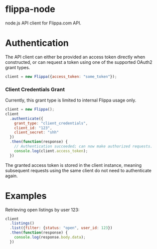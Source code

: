 # flippa-node

node.js API client for Flippa.com API.

# Authentication

The API client can either be provided an access token directly when
constructed, or can request a token using one of the supported OAuth2 grant
types.

```javascript
client = new Flippa({access_token: "some_token"});
```

### Client Credentials Grant

Currently, this grant type is limited to internal Flippa usage only.

```javascript
client = new Flippa();
client
  .authenticate({
    grant_type: "client_credentials",
    client_id: "123",
    client_secret: "shh"
  })
  .then(function(response) {
    // Authentication succeeded; can now make authorized requests.
    console.log(client.access_token);
  })
```

The granted access token is stored in the client instance, meaning subsequent
requests using the same client do not need to authenticate again.

# Examples

Retrieving open listings by user 123:

```javascript
client
  .listings()
  .list({filter: {status: "open", user_id: 123})
  .then(function(response) {
    console.log(response.body.data);
  })
```
